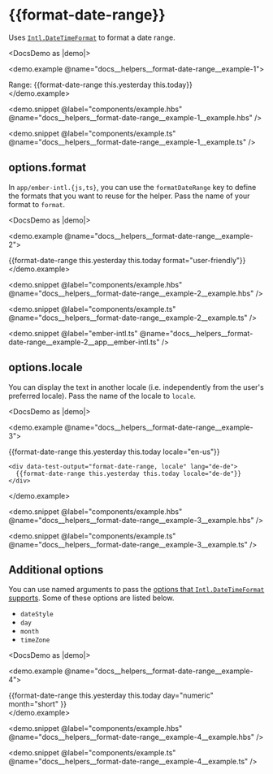 # &#123;&#123;format-date-range&#125;&#125;

Uses [`Intl.DateTimeFormat`](https://developer.mozilla.org/docs/Web/JavaScript/Reference/Global_Objects/Intl/DateTimeFormat/formatRange) to format a date range.

<DocsDemo as |demo|>
  <LocaleSwitcher />

  <demo.example @name="docs__helpers__format-date-range__example-1">
    <div data-test-output="format-date-range">
      Range: {{format-date-range this.yesterday this.today}}
    </div>
  </demo.example>

  <demo.snippet
    @label="components/example.hbs"
    @name="docs__helpers__format-date-range__example-1__example.hbs"
  />

  <demo.snippet
    @label="components/example.ts"
    @name="docs__helpers__format-date-range__example-1__example.ts"
  />
</DocsDemo>


## options.format

In `app/ember-intl.{js,ts}`, you can use the `formatDateRange` key to define the formats that you want to reuse for the helper. Pass the name of your format to `format`.

<DocsDemo as |demo|>
  <LocaleSwitcher />

  <demo.example @name="docs__helpers__format-date-range__example-2">
    <div data-test-output="format-date-range, format">
      {{format-date-range this.yesterday this.today format="user-friendly"}}
    </div>
  </demo.example>

  <demo.snippet
    @label="components/example.hbs"
    @name="docs__helpers__format-date-range__example-2__example.hbs"
  />

  <demo.snippet
    @label="components/example.ts"
    @name="docs__helpers__format-date-range__example-2__example.ts"
  />

  <demo.snippet
    @label="ember-intl.ts"
    @name="docs__helpers__format-date-range__example-2__app__ember-intl.ts"
  />
</DocsDemo>


## options.locale

You can display the text in another locale (i.e. independently from the user's preferred locale). Pass the name of the locale to `locale`.

<DocsDemo as |demo|>
  <LocaleSwitcher />

  <demo.example @name="docs__helpers__format-date-range__example-3">
    <div lang="en-us">
      {{format-date-range this.yesterday this.today locale="en-us"}}
    </div>

    <div data-test-output="format-date-range, locale" lang="de-de">
      {{format-date-range this.yesterday this.today locale="de-de"}}
    </div>
  </demo.example>

  <demo.snippet
    @label="components/example.hbs"
    @name="docs__helpers__format-date-range__example-3__example.hbs"
  />

  <demo.snippet
    @label="components/example.ts"
    @name="docs__helpers__format-date-range__example-3__example.ts"
  />
</DocsDemo>


## Additional options

You can use named arguments to pass the [options that `Intl.DateTimeFormat` supports](https://developer.mozilla.org/docs/Web/JavaScript/Reference/Global_Objects/Intl/DateTimeFormat/DateTimeFormat#options). Some of these options are listed below.

- `dateStyle`
- `day`
- `month`
- `timeZone`

<DocsDemo as |demo|>
  <LocaleSwitcher />

  <demo.example @name="docs__helpers__format-date-range__example-4">
    <div>
      {{format-date-range
        this.yesterday
        this.today
        day="numeric"
        month="short"
      }}
    </div>
  </demo.example>

  <demo.snippet
    @label="components/example.hbs"
    @name="docs__helpers__format-date-range__example-4__example.hbs"
  />

  <demo.snippet
    @label="components/example.ts"
    @name="docs__helpers__format-date-range__example-4__example.ts"
  />
</DocsDemo>

